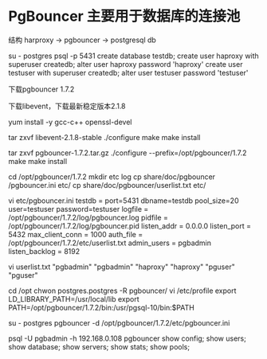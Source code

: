 # PgBouncer 主要用于数据库的连接池

结构
harproxy -> pgbouncer -> postgresql db

su - postgres
psql -p 5431
create database testdb;
create user haproxy with superuser createdb;
alter user haproxy password 'haproxy'
create user testuser with superuser createdb;
alter user testuser password 'testuser'


下载pgbouncer 1.7.2

下载libevent，下载最新稳定版本2.1.8

yum install -y gcc-c++ openssl-devel

tar zxvf libevent-2.1.8-stable
./configure
make
make install

tar zxvf pgbouncer-1.7.2.tar.gz
./configure --prefix=/opt/pgbouncer/1.7.2
make
make install

cd /opt/pgbouncer/1.7.2
mkdir etc log
cp share/doc/pgbouncer /pgbouncer.ini etc/
cp share/doc/pgbouncer/userlist.txt etc/

vi etc/pgbouncer.ini
testdb = port=5431 dbname=testdb pool_size=20 user=testuser password=testuser
logfile = /opt/pgbouncer/1.7.2/log/pgbouncer.log
pidfile = /opt/pgbouncer/1.7.2/log/pgbouncer.pid
listen_addr = 0.0.0.0
listen_port = 5432
max_client_conn = 1000
auth_file = /opt/pgbouncer/1.7.2/etc/userlist.txt
admin_users = pgbadmin
listen_backlog = 8192

vi userlist.txt
"pgbadmin" "pgbadmin"
"haproxy" "haproxy"
"pguser" "pguser"

cd /opt
chwon postgres.postgres -R pgbouncer/
vi /etc/profile
export LD_LIBRARY_PATH=/usr/local/lib
export PATH=/opt/pgbouncer/1.7.2/bin:/usr/pgsql-10/bin:$PATH

su - postgres
pgbouncer -d /opt/pgbouncer/1.7.2/etc/pgbouncer.ini

psql -U pgbadmin -h 192.168.0.108 pgbouncer
show config;
show users;
show database;
show servers;
show stats;
show pools;
